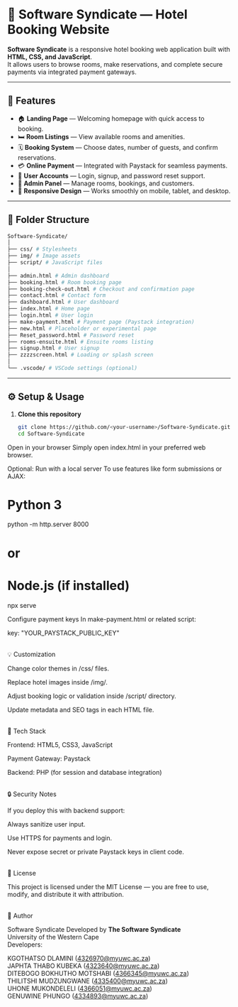 # 🏨 Software Syndicate — Hotel Booking Website

**Software Syndicate** is a responsive hotel booking web application built with **HTML, CSS, and JavaScript**.  
It allows users to browse rooms, make reservations, and complete secure payments via integrated payment gateways.

---

## 🚀 Features

- 🏠 **Landing Page** — Welcoming homepage with quick access to booking.
- 🛏️ **Room Listings** — View available rooms and amenities.
- 🗓️ **Booking System** — Choose dates, number of guests, and confirm reservations.
- 💳 **Online Payment** — Integrated with Paystack for seamless payments.
- 👤 **User Accounts** — Login, signup, and password reset support.
- 🧾 **Admin Panel** — Manage rooms, bookings, and customers.
- 📱 **Responsive Design** — Works smoothly on mobile, tablet, and desktop.

---

## 🧩 Folder Structure

  ```bash
  Software-Syndicate/
  │
  ├── css/ # Stylesheets
  ├── img/ # Image assets
  ├── script/ # JavaScript files
  │
  ├── admin.html # Admin dashboard
  ├── booking.html # Room booking page
  ├── booking-check-out.html # Checkout and confirmation page
  ├── contact.html # Contact form
  ├── dashboard.html # User dashboard
  ├── index.html # Home page
  ├── login.html # User login
  ├── make-payment.html # Payment page (Paystack integration)
  ├── new.html # Placeholder or experimental page
  ├── Reset_password.html # Password reset
  ├── rooms-ensuite.html # Ensuite rooms listing
  ├── signup.html # User signup
  ├── zzzzscreen.html # Loading or splash screen
  │
  └── .vscode/ # VSCode settings (optional)
  ```

---

## ⚙️ Setup & Usage

1. **Clone this repository**
   ```bash
   git clone https://github.com/<your-username>/Software-Syndicate.git
   cd Software-Syndicate


Open in your browser
Simply open index.html in your preferred web browser.

Optional: Run with a local server
To use features like form submissions or AJAX:

# Python 3
python -m http.server 8000
# or
# Node.js (if installed)
npx serve


Configure payment keys
In make-payment.html or related script:

key: "YOUR_PAYSTACK_PUBLIC_KEY"<br><br>

💡 Customization

Change color themes in /css/ files.

Replace hotel images inside /img/.

Adjust booking logic or validation inside /script/ directory.

Update metadata and SEO tags in each HTML file.<br><br>


🧠 Tech Stack

Frontend: HTML5, CSS3, JavaScript

Payment Gateway: Paystack

Backend: PHP (for session and database integration)<br><br>


🔒 Security Notes

If you deploy this with backend support:

Always sanitize user input.

Use HTTPS for payments and login.

Never expose secret or private Paystack keys in client code.<br><br>

📜 License

This project is licensed under the MIT License — you are free to use, modify, and distribute it with attribution.<br><br>

💬 Author

Software Syndicate
Developed by **The Software Syndicate**<br>
University of the Western Cape<br>
Developers:<br>

KGOTHATSO DLAMINI (4326970@myuwc.ac.za)<br>
JAPHTA THABO KUBEKA (4323640@myuwc.ac.za)<br>
DITEBOGO BOKHUTHO MOTSHABI (4366345@myuwc.ac.za)<br>
THILITSHI MUDZUNGWANE (4335400@myuwc.ac.za)<br>
UHONE MUKONDELELI (4366051@myuwc.ac.za)<br>
GENUWINE PHUNGO (4334893@myuwc.ac.za)<br>

